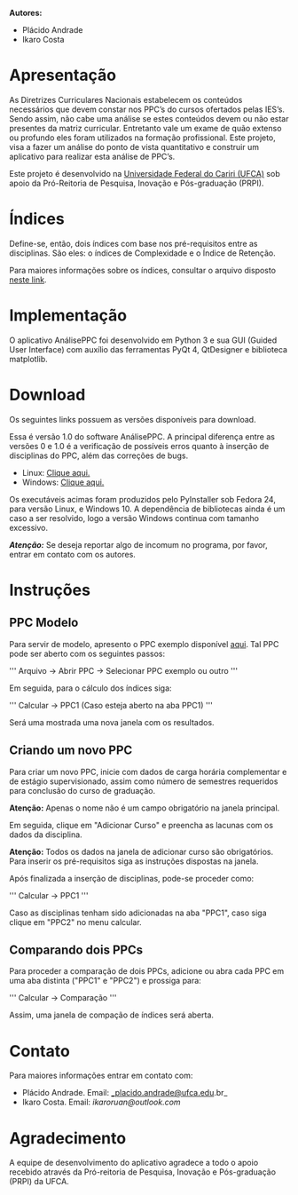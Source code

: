 **Autores:**
- Plácido Andrade
- Ikaro Costa

# Apresentação


As Diretrizes Curriculares Nacionais estabelecem os conteúdos necessários que devem
constar nos PPC’s do cursos ofertados pelas IES’s. Sendo assim, não cabe
uma análise se estes conteúdos devem ou não estar presentes da matriz curricular.
Entretanto vale um exame de quão extenso ou profundo eles foram utilizados
na formação profissional. Este projeto, visa a fazer um análise do ponto de vista
quantitativo e construir um aplicativo para realizar esta análise de PPC’s.

Este projeto é desenvolvido na [Universidade Federal do Cariri (UFCA)](http://www.ufca.edu.br)
sob apoio da Pró-Reitoria de Pesquisa, Inovação e Pós-graduação (PRPI).

# Índices

Define-se, então, dois índices com base nos pré-requisitos entre as disciplinas. São eles:
o índices de Complexidade e o Índice de Retenção.

Para maiores informações sobre os índices, consultar o arquivo disposto [neste link](/files/analiseppcs.pdf).

# Implementação

O aplicativo AnálisePPC foi desenvolvido em Python 3 e sua GUI (Guided User Interface) com auxílio das ferramentas
PyQt 4, QtDesigner e biblioteca matplotlib.

# Download

Os seguintes links possuem as versões disponíveis para download.

Essa é versão 1.0 do software AnálisePPC. A principal diferença entre as versões 0 e 1.0 é a verificação de possíveis erros quanto à inserção de disciplinas 
do PPC, além das correções de bugs.

- Linux: [Clique aqui.](https://drive.google.com/open?id=1RFXxFeQwc9VEuYRWibWyYnW12itnqqjX)
- Windows: [Clique aqui.](https://drive.google.com/file/d/1OseRyx3WOBoxkv2pDi16m3FD3x21IwwL/view?usp=sharing)

Os executáveis acimas foram produzidos pelo PyInstaller sob Fedora 24, para versão Linux, e Windows 10. A dependência de bibliotecas ainda é um caso a ser 
resolvido, logo a versão Windows continua com tamanho excessivo. 

***Atenção:*** Se deseja reportar algo de incomum no programa, por favor, entrar em contato com os autores.

# Instruções

## PPC Modelo

Para servir de modelo, apresento o PPC exemplo disponível [aqui](/files/matcomp.xml). Tal PPC pode ser aberto com os seguintes passos:

'''
Arquivo -> Abrir PPC -> Selecionar PPC exemplo ou outro
'''

Em seguida, para o cálculo dos índices siga:

'''
Calcular -> PPC1 (Caso esteja aberto na aba PPC1)
'''

Será uma mostrada uma nova janela com os resultados.

## Criando um novo PPC

Para criar um novo PPC, inicie com dados de carga horária complementar e de estágio supervisionado, assim como número de semestres requeridos para 
conclusão do curso de graduação.

**Atenção:** Apenas o nome não é um campo obrigatório na janela principal.

Em seguida, clique em "Adicionar Curso" e preencha as lacunas com os dados da disciplina.

**Atenção:** Todos os dados na janela de adicionar curso são obrigatórios. Para inserir os pré-requisitos siga as instruções dispostas na janela.

Após finalizada a inserção de disciplinas, pode-se proceder como:

'''
Calcular -> PPC1
'''

Caso as disciplinas tenham sido adicionadas na aba "PPC1", caso siga clique em "PPC2" no menu calcular.

## Comparando dois PPCs

Para proceder a comparação de dois PPCs, adicione ou abra cada PPC em uma aba distinta ("PPC1" e "PPC2") e prossiga para:

'''
Calcular -> Comparação
'''

Assim, uma janela de compação de índices será aberta.

# Contato

Para maiores informações entrar em contato com:

- Plácido Andrade. Email: _placido.andrade@ufca.edu.br_
- Ikaro Costa. Email: _ikaroruan@outlook.com_

# Agradecimento

A equipe de desenvolvimento do aplicativo agradece a todo o apoio recebido através da Pró-reitoria de
Pesquisa, Inovação e Pós-graduação (PRPI) da UFCA.
